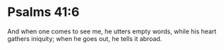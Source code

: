# Psalms 41:6

And when one comes to see me, he utters empty words, while his heart gathers iniquity; when he goes out, he tells it abroad.

